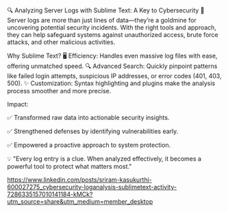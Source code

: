 🔍 Analyzing Server Logs with Sublime Text: A Key to Cybersecurity 🚀
Server logs are more than just lines of data—they’re a goldmine for uncovering potential security incidents. With the right tools and approach, they can help safeguard systems against unauthorized access, brute force attacks, and other malicious activities.

Why Sublime Text?
🖥️ Efficiency: Handles even massive log files with ease, offering unmatched speed.
🔍 Advanced Search: Quickly pinpoint patterns like failed login attempts, suspicious IP addresses, or error codes (401, 403, 500).
✨ Customization: Syntax highlighting and plugins make the analysis process smoother and more precise.

Impact:

✅ Transformed raw data into actionable security insights.

✅ Strengthened defenses by identifying vulnerabilities early.

✅ Empowered a proactive approach to system protection.

💡 "Every log entry is a clue. When analyzed effectively, it becomes a powerful tool to protect what matters most."

https://www.linkedin.com/posts/sriram-kasukurthi-600027275_cybersecurity-loganalysis-sublimetext-activity-7286335157010141184-kMCk?utm_source=share&utm_medium=member_desktop
